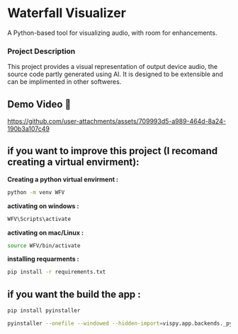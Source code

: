 # Waterfall Visualizer
A Python-based tool for visualizing audio, with room for enhancements.

### Project Description 
This project provides a visual representation of output device audio, the source code partly generated using AI. It is designed to be extensible and can be implimented in other softweres.

## **Demo Video 🎥**
https://github.com/user-attachments/assets/709993d5-a989-464d-8a24-190b3a107c49


## if you want to improve this project (I recomand creating a virtual envirment): 

**Creating a python virtual envirment :**
```bash
python -m venv WFV
```

**activating on windows :**
```bash
WFV\Scripts\activate
```

**activating on mac/Linux :**
```bash
source WFV/bin/activate
```

**installing requarments :**
```bash
pip install -r requirements.txt
```


## if you want the build the app : 

```bash
pip install pyinstaller
```

```bash
pyinstaller --onefile --windowed --hidden-import=vispy.app.backends._pyqt5 --icon=image.ico WaterFall_Visulazer.py
```
